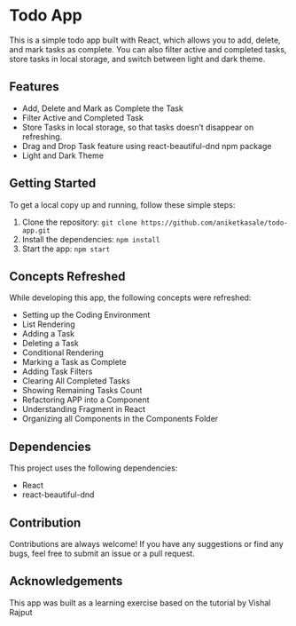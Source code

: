 # Todo App

This is a simple todo app built with React, which allows you to add, delete, and mark tasks as complete. You can also filter active and completed tasks, store tasks in local storage, and switch between light and dark theme.

## Features

- Add, Delete and Mark as Complete the Task
- Filter Active and Completed Task
- Store Tasks in local storage, so that tasks doesn’t disappear on refreshing.
- Drag and Drop Task feature using react-beautiful-dnd npm package
- Light and Dark Theme

## Getting Started

To get a local copy up and running, follow these simple steps:

1. Clone the repository: `git clone https://github.com/aniketkasale/todo-app.git`
2. Install the dependencies: `npm install`
3. Start the app: `npm start`

## Concepts Refreshed

While developing this app, the following concepts were refreshed:

- Setting up the Coding Environment
- List Rendering
- Adding a Task
- Deleting a Task
- Conditional Rendering
- Marking a Task as Complete
- Adding Task Filters
- Clearing All Completed Tasks
- Showing Remaining Tasks Count
- Refactoring APP into a Component
- Understanding Fragment in React
- Organizing all Components in the Components Folder

## Dependencies

This project uses the following dependencies:

- React
- react-beautiful-dnd

## Contribution

Contributions are always welcome! If you have any suggestions or find any bugs, feel free to submit an issue or a pull request.

## Acknowledgements

This app was built as a learning exercise based on the tutorial by Vishal Rajput
